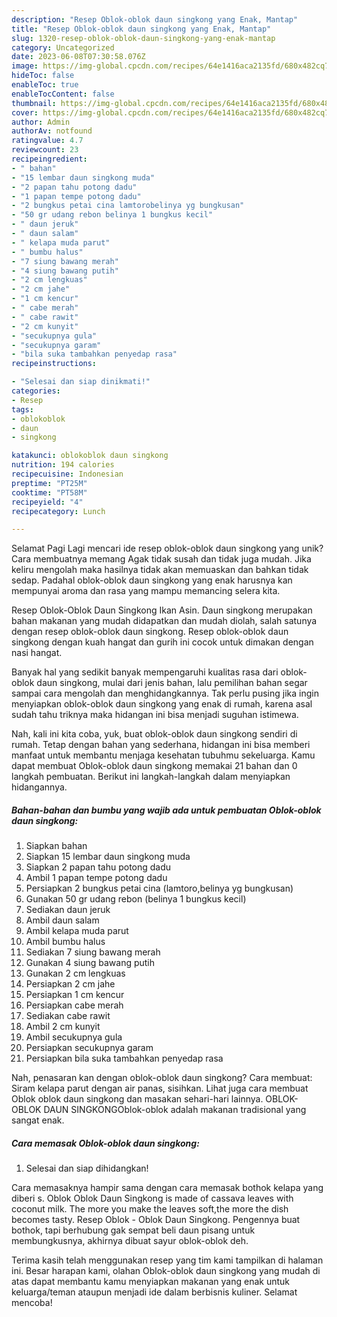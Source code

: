 ```yaml
---
description: "Resep Oblok-oblok daun singkong yang Enak, Mantap"
title: "Resep Oblok-oblok daun singkong yang Enak, Mantap"
slug: 1320-resep-oblok-oblok-daun-singkong-yang-enak-mantap
category: Uncategorized
date: 2023-06-08T07:30:58.076Z
image: https://img-global.cpcdn.com/recipes/64e1416aca2135fd/680x482cq70/oblok-oblok-daun-singkong-foto-resep-utama.jpg
hideToc: false
enableToc: true
enableTocContent: false
thumbnail: https://img-global.cpcdn.com/recipes/64e1416aca2135fd/680x482cq70/oblok-oblok-daun-singkong-foto-resep-utama.jpg
cover: https://img-global.cpcdn.com/recipes/64e1416aca2135fd/680x482cq70/oblok-oblok-daun-singkong-foto-resep-utama.jpg
author: Admin
authorAv: notfound
ratingvalue: 4.7
reviewcount: 23
recipeingredient:
- " bahan"
- "15 lembar daun singkong muda"
- "2 papan tahu potong dadu"
- "1 papan tempe potong dadu"
- "2 bungkus petai cina lamtorobelinya yg bungkusan"
- "50 gr udang rebon belinya 1 bungkus kecil"
- " daun jeruk"
- " daun salam"
- " kelapa muda parut"
- " bumbu halus"
- "7 siung bawang merah"
- "4 siung bawang putih"
- "2 cm lengkuas"
- "2 cm jahe"
- "1 cm kencur"
- " cabe merah"
- " cabe rawit"
- "2 cm kunyit"
- "secukupnya gula"
- "secukupnya garam"
- "bila suka tambahkan penyedap rasa"
recipeinstructions:

- "Selesai dan siap dinikmati!"
categories:
- Resep
tags:
- oblokoblok
- daun
- singkong

katakunci: oblokoblok daun singkong 
nutrition: 194 calories
recipecuisine: Indonesian
preptime: "PT25M"
cooktime: "PT58M"
recipeyield: "4"
recipecategory: Lunch

---
```



Selamat Pagi Lagi mencari ide resep oblok-oblok daun singkong yang unik? Cara membuatnya memang Agak tidak susah dan tidak juga mudah. Jika keliru mengolah maka hasilnya tidak akan memuaskan dan bahkan tidak sedap. Padahal oblok-oblok daun singkong yang enak harusnya kan mempunyai aroma dan rasa yang mampu memancing selera kita.


Resep Oblok-Oblok Daun Singkong Ikan Asin. Daun singkong merupakan bahan makanan yang mudah didapatkan dan mudah diolah, salah satunya dengan resep oblok-oblok daun singkong. Resep oblok-oblok daun singkong dengan kuah hangat dan gurih ini cocok untuk dimakan dengan nasi hangat.

Banyak hal yang sedikit banyak mempengaruhi kualitas rasa dari oblok-oblok daun singkong, mulai dari jenis bahan, lalu pemilihan bahan segar sampai cara mengolah dan menghidangkannya. Tak perlu pusing jika ingin menyiapkan oblok-oblok daun singkong yang enak di rumah, karena asal sudah tahu triknya maka hidangan ini bisa menjadi suguhan istimewa.


Nah, kali ini kita coba, yuk, buat oblok-oblok daun singkong sendiri di rumah. Tetap dengan bahan yang sederhana, hidangan ini bisa memberi manfaat untuk membantu menjaga kesehatan tubuhmu sekeluarga. Kamu dapat membuat Oblok-oblok daun singkong memakai 21 bahan dan 0 langkah pembuatan. Berikut ini langkah-langkah dalam menyiapkan hidangannya.

<!--inarticleads1-->

##### Bahan-bahan dan bumbu yang wajib ada untuk pembuatan Oblok-oblok daun singkong:

1. Siapkan  bahan
1. Siapkan 15 lembar daun singkong muda
1. Siapkan 2 papan tahu potong dadu
1. Ambil 1 papan tempe potong dadu
1. Persiapkan 2 bungkus petai cina (lamtoro,belinya yg bungkusan)
1. Gunakan 50 gr udang rebon (belinya 1 bungkus kecil)
1. Sediakan  daun jeruk
1. Ambil  daun salam
1. Ambil  kelapa muda parut
1. Ambil  bumbu halus
1. Sediakan 7 siung bawang merah
1. Gunakan 4 siung bawang putih
1. Gunakan 2 cm lengkuas
1. Persiapkan 2 cm jahe
1. Persiapkan 1 cm kencur
1. Persiapkan  cabe merah
1. Sediakan  cabe rawit
1. Ambil 2 cm kunyit
1. Ambil secukupnya gula
1. Persiapkan secukupnya garam
1. Persiapkan bila suka tambahkan penyedap rasa


Nah, penasaran kan dengan oblok-oblok daun singkong? Cara membuat: Siram kelapa parut dengan air panas, sisihkan. Lihat juga cara membuat Oblok oblok daun singkong dan masakan sehari-hari lainnya. OBLOK-OBLOK DAUN SINGKONGOblok-oblok adalah makanan tradisional yang sangat enak. 

<!--inarticleads2-->

##### Cara memasak Oblok-oblok daun singkong:


1. Selesai dan siap dihidangkan!

Cara memasaknya hampir sama dengan cara memasak bothok kelapa yang diberi s. Oblok Oblok Daun Singkong is made of cassava leaves with coconut milk. The more you make the leaves soft,the more the dish becomes tasty. Resep Oblok - Oblok Daun Singkong. Pengennya buat bothok, tapi berhubung gak sempat beli daun pisang untuk membungkusnya, akhirnya dibuat sayur oblok-oblok deh. 

Terima kasih telah menggunakan resep yang tim kami tampilkan di halaman ini. Besar harapan kami, olahan Oblok-oblok daun singkong yang mudah di atas dapat membantu kamu menyiapkan makanan yang enak untuk keluarga/teman ataupun menjadi ide dalam berbisnis kuliner. Selamat mencoba!

